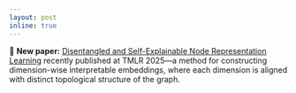 ```yaml
---
layout: post
inline: true
---
```


🎉 **New paper:** [Disentangled and Self-Explainable Node Representation Learning](https://openreview.net/pdf?id=s51TQ8Eg1e) recently published at TMLR 2025—a method for constructing dimension-wise interpretable embeddings, where each dimension is aligned with distinct topological structure of the graph.

